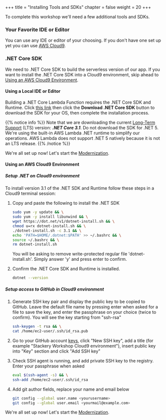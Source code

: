 +++
title = "Installing Tools and SDKs"
chapter = false
weight = 20
+++

To complete this workshop we'll need a few additional tools and SDKs.

### Your Favorite IDE or Editor
You can use any IDE or editor of your choosing. If you don't have one set up yet you can use [AWS Cloud9](https://aws.amazon.com/cloud9/).

### .NET Core SDK
We need to .NET Core SDK to build the serverless version of our app. If you want to install the .NET Core SDK into a Cloud9 environment, skip ahead to [Using an AWS Cloud9 Environment](#using-an-aws-cloud9-environment).

#### Using a Local IDE or Editor
Building a .NET Core Lambda Function requires the .NET Core SDK and Runtime. Click [this link](https://dotnet.microsoft.com/download) then click the **Download .NET Core SDK** button to download the SDK for your OS, then complete the installation process.

{{% notice info %}}
Note that we are downloading the current [Long-Term Support](https://dotnet.microsoft.com/platform/support/policy/dotnet-core) (LTS) version: ***.NET Core 3.1***. Do not download the SDK for .NET 5. We're using the built-in AWS Lambda .NET runtime to simplify our operations. AWS Lambda does not support .NET 5 natively because it is not an LTS release.
{{% /notice %}}

We're all set up now! Let's start the [Modernization](../40_modernize_the_api.html).

#### Using an AWS Cloud9 Environment

##### Setup .NET on Cloud9 environment
To install version 3.1 of the .NET SDK and Runtime follow these steps in a Cloud9 terminal session:

1. Copy and paste the following to install the .NET SDK
    ```sh
    sudo yum -y update && \
    sudo yum -y install libunwind && \
    wget https://dot.net/v1/dotnet-install.sh && \
    chmod u=rx dotnet-install.sh && \
    ./dotnet-install.sh -c 3.1 && \
    echo 'PATH=$HOME/.dotnet:$PATH' >> ~/.bashrc && \
    source ~/.bashrc && \
    rm dotnet-install.sh
    ```
   You will be asking to remove write-protected regular file 'dotnet-install.sh'. Simply answer 'y' and press enter to confirm.
   
1. Confirm the .NET Core SDK and Runtime is installed.
    ```sh
    dotnet --version
    ```
    

##### Setup access to GitHub in Cloud9 environment

1. Generate SSH key pair and display the public key to be copied to GitHub. Leave the default file name by pressing enter when asked for a file to save the key, and enter the passphrase on your choice (twice to confirm). You will see the key starting from "ssh-rsa"
   ```sh
   ssh-keygen -t rsa && \
   cat /home/ec2-user/.ssh/id_rsa.pub
   ```
1. Go to your GitHub account [keys](https://github.com/settings/keys), click "New SSH key", add a title (for example "Stackery Workshop Cloud9 environment"), insert public key into "Key" section and click "Add SSH key"

1. Check SSH agent is running, and add private SSH key to the registry. Enter your passphrase when asked
   ```sh
   eval $(ssh-agent -s) && \
   ssh-add /home/ec2-user/.ssh/id_rsa
   ```
1. Add git author fields, replace your name and email below
   ```sh
   git config --global user.name <yourusername>
   git config --global user.email <yourmail@example.com>
   ```

We're all set up now! Let's start the [Modernization](../40_modernize_the_api.html).
